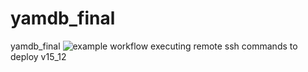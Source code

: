 # yamdb_final
yamdb_final
![example workflow](https://github.com/Celin-zsv/yamdb_final/actions/workflows/yamdb_workflow.yml/badge.svg?event=push)
executing remote ssh commands to deploy v15_12